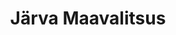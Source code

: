 ---
title: Järva Maavalitsus
maintainer_name: Aivo Jõesalu
maintainer_email: aivo.joesalu@jarva.maavalitsus.ee
description: '' 
twitter: ''
---